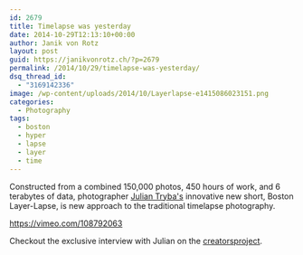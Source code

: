 ```yaml
---
id: 2679
title: Timelapse was yesterday
date: 2014-10-29T12:13:10+00:00
author: Janik von Rotz
layout: post
guid: https://janikvonrotz.ch/?p=2679
permalink: /2014/10/29/timelapse-was-yesterday/
dsq_thread_id:
  - "3169142336"
image: /wp-content/uploads/2014/10/Layerlapse-e1415086023151.png
categories:
  - Photography
tags:
  - boston
  - hyper
  - lapse
  - layer
  - time
---
```

Constructed from a combined 150,000 photos, 450 hours of work, and 6 terabytes of data, photographer [Julian Tryba's](http://www.juliantphoto.com/) innovative new short, Boston Layer-Lapse, is new approach to the traditional timelapse photography.

https://vimeo.com/108792063

Checkout the exclusive interview with Julian on the [creatorsproject](http://thecreatorsproject.vice.com/en_uk/blog/how-one-filmmaker-engineered-a-new-take-on-the-timelapse).